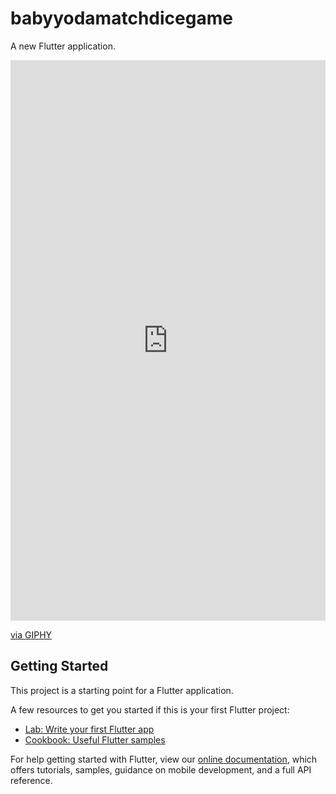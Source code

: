 # babyyodamatchdicegame

A new Flutter application.
<div style="width:100%;height:0;padding-bottom:178%;position:relative;"><iframe src="https://giphy.com/embed/kgCjVWbjLWaW5gHf7S" width="100%" height="100%" style="position:absolute" frameBorder="0" class="giphy-embed" allowFullScreen></iframe></div><p><a href="https://giphy.com/gifs/flutter-flutterapp-kgCjVWbjLWaW5gHf7S">via GIPHY</a></p>

## Getting Started

This project is a starting point for a Flutter application.

A few resources to get you started if this is your first Flutter project:

- [Lab: Write your first Flutter app](https://flutter.dev/docs/get-started/codelab)
- [Cookbook: Useful Flutter samples](https://flutter.dev/docs/cookbook)

For help getting started with Flutter, view our
[online documentation](https://flutter.dev/docs), which offers tutorials,
samples, guidance on mobile development, and a full API reference.
